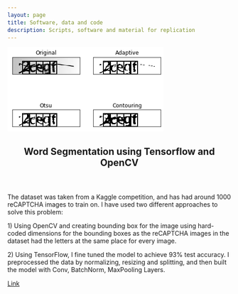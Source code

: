 ```yaml
---
layout: page
title: Software, data and code
description: Scripts, software and material for replication
---
```


<section>
<section class="spotlight">
	        <div class="image"><img src="/assets/images/captcha2.png" alt="" /></div>
		<div class="content">
			<header class="major">
			<h2 align="center">Word Segmentation using Tensorflow and OpenCV</h2>
			</header>

<p class = "icon fa-circle"> The dataset was taken from a Kaggle competition, and has had around 1000 reCAPTCHA images to train on. I have used two different approaches to solve this problem:</p>
	
<p>1) Using OpenCV and creating bounding box for the image using hard-coded dimensions for the bounding boxes as the reCAPTCHA images in the dataset had the letters at the same place for every image.</p>

<p>2) Using TensorFlow, I fine tuned the model to achieve 93% test accuracy. I preprocessed the data by normalizing, resizing and splitting, and then built the model with Conv, BatchNorm, MaxPooling Layers.</p>		
<p class="icon fa-star"> <a href="https://github.com/yashkarbhari/Word-Segmentation-using-OpenCV">Link</a></p>
	</div>
	

</section>

